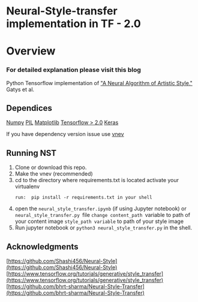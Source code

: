 # Neural-Style-transfer implementation in TF - 2.0
# Overview
### For detailed explanation please visit this blog

Python Tensorflow implementation of ["A Neural Algorithm of Artistic Style,"](https://arxiv.org/pdf/1508.06576.pdf) Gatys et al.

## Dependices

[Numpy](http://www.numpy.org/)
[PIL](https://pypi.org/project/Pillow/2.2.2/)
[Matplotlib](https://matplotlib.org/)
[Tensorflow > 2.0](https://www.tensorflow.org/)
[Keras](https://keras.io/)

If you have dependency version issue use [vnev](https://docs.python.org/3/tutorial/venv.html)

## Running NST
1) Clone or download this repo.
2) Make the vnev (recommended)
3) cd to the directory where requirements.txt is located
   activate your virtualenv
   ```
   run:  pip install -r requirements.txt in your shell
   
   ```
 4) open the 
``` neural_style_transfer.ipynb ```
     (if using Jupyter notebook) or 
 ```neural_style_transfer.py ```file 
    ```change content_path ```variable to path of your content image
    ```style_path variable``` to path of your style image
 5) Run jupyter notebook or ``` python3 neural_style_transfer.py ``` in the shell. 

## Acknowledgments
[https://github.com/Shashi456/Neural-Style](https://github.com/Shashi456/Neural-Style)
[https://www.tensorflow.org/tutorials/generative/style_transfer](https://www.tensorflow.org/tutorials/generative/style_transfer)
[https://github.com/bhrt-sharma/Neural-Style-Transfer](https://github.com/bhrt-sharma/Neural-Style-Transfer)
